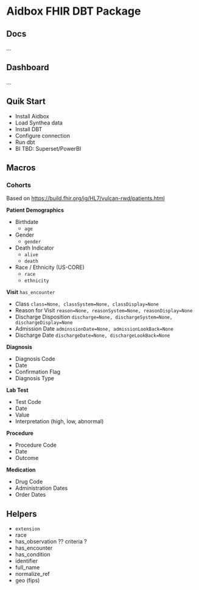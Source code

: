 # Aidbox FHIR DBT Package

## Docs
...

## Dashboard
...

## Quik Start
- Install Aidbox
- Load Synthea data
- Install DBT
- Configure connection
- Run dbt
- BI TBD: Superset/PowerBI 

## Macros

### Cohorts

Based on https://build.fhir.org/ig/HL7/vulcan-rwd/patients.html

__Patient Demographics__
- Birthdate
  - `age`
- Gender
  - `gender`
- Death Indicator
  - `alive`
  - `death`
- Race / Ethnicity (US-CORE)
  - `race`
  - `ethnicity`

__Visit__
`has_encounter`
- Class
  `class=None, classSystem=None, classDisplay=None`
- Reason for Visit
  `reason=None, reasonSystem=None, reasonDisplay=None`
- Discharge Disposition
  `discharge=None, dischargeSystem=None, dischargeDisplay=None`
- Admission Date
  `adminssionDate=None, admissionLookBack=None`
- Discharge Date
  `dischargeDate=None, dischargeLookBack=None`

__Diagnosis__
- Diagnosis Code
- Date
- Confirmation Flag
- Diagnosis Type

__Lab Test__
- Test Code
- Date
- Value
- Interpretation (high, low, abnormal)

__Procedure__
- Procedure Code
- Date
- Outcome

__Medication__
- Drug Code
- Administration Dates
- Order Dates

## Helpers
- `extension`
- race
- has_observation ?? criteria ?
- has_encounter
- has_condition
- identifier
- full_name
- normalize_ref 
- geo (fips)
